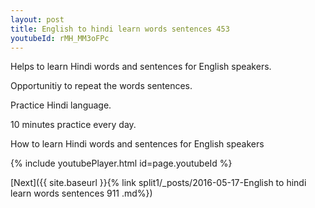 ```yaml
---
layout: post
title: English to hindi learn words sentences 453 
youtubeId: rMH_MM3oFPc
---
```

 
 
Helps to learn Hindi words and sentences for English speakers.

Opportunitiy to repeat the words sentences. 

Practice Hindi language. 
 
10 minutes practice every day. 
 
How to learn Hindi words and sentences for English speakers 
 
{% include youtubePlayer.html id=page.youtubeId %}
 
 
[Next]({{ site.baseurl }}{% link  split1/_posts/2016-05-17-English to hindi learn words sentences 911 .md%})
 
